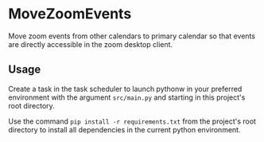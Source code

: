# MoveZoomEvents
Move zoom events from other calendars to primary calendar so that events are directly accessible in the zoom desktop client.

## Usage
Create a task in the task scheduler to launch pythonw in your preferred environment with the argument `src/main.py` and starting in this project's root directory.

Use the command `pip install -r requirements.txt` from the project's root directory to install all dependencies in the current python environment.
